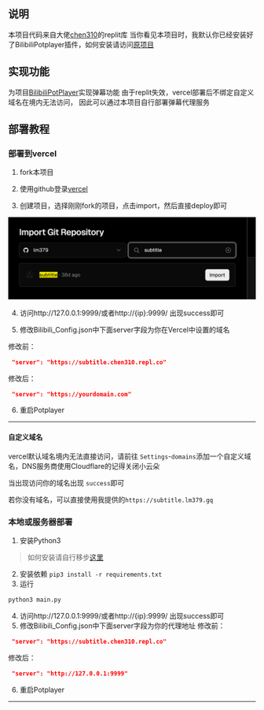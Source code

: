 ## 说明

本项目代码来自大佬[chen310](https://github.com/chen310)的replit库
当你看见本项目时，我默认你已经安装好了BilibiliPotplayer插件，如何安装请访问[原项目](https://github.com/chen310/BilibiliPotPlayer)

## 实现功能

为项目[BilibiliPotPlayer](https://github.com/chen310/BilibiliPotPlayer)实现弹幕功能
由于replit失效，vercel部署后不绑定自定义域名在境内无法访问， 因此可以通过本项目自行部署弹幕代理服务

## 部署教程
### 部署到vercel

1. fork本项目

2. 使用github登录[vercel](https://vercel.com/)

3. 创建项目，选择刚刚fork的项目，点击import，然后直接deploy即可

![1718706674907](image/README/1718706674907.png)

4. 访问http://127.0.0.1:9999/或者http://{ip}:9999/ 出现success即可
   
5. 修改Bilibili_Config.json中下面server字段为你在Vercel中设置的域名

修改前：

```json
 "server": "https://subtitle.chen310.repl.co"
```

修改后：

```json
 "server": "https://yourdomain.com"
```

6. 重启Potplayer

---



#### 自定义域名

vercel默认域名境内无法直接访问，请前往 `Settings`-`domains`添加一个自定义域名，DNS服务商使用Cloudflare的记得关闭小云朵

当出现访问你的域名出现 `success`即可

若你没有域名，可以直接使用我提供的`https://subtitle.lm379.gq`

### 本地或服务器部署

1. 安装Python3

> 如何安装请自行移步[这里](https://www.runoob.com/python3/python3-install.html)

2. 安装依赖 `pip3 install -r requirements.txt`
3. 运行

```bash
python3 main.py
```

4. 访问http://127.0.0.1:9999/或者http://{ip}:9999/ 出现success即可
5. 修改Bilibili_Config.json中下面server字段为你的代理地址
   修改前：

```json
 "server": "https://subtitle.chen310.repl.co"
```

修改后：

```json
 "server": "http://127.0.0.1:9999"
```

6. 重启Potplayer

---


